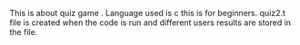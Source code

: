 This is about quiz game . Language used is c this is for beginners. quiz2.t file is created when the code is run and different users results are stored in the file.
